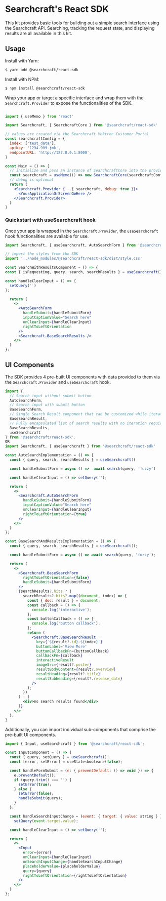 # Searchcraft's React SDK

This kit provides basic tools for building out a simple search interface using the Searchcraft API. Searching, tracking the request state, and displaying results are all available in this kit.

## Usage

Install with Yarn:

```bash
$ yarn add @searchcraft/react-sdk
```

Install with NPM:

```bash
$ npm install @searchcraft/react-sdk
```

Wrap your app or target a specific interface and wrap them with the `Searchcraft.Provider` to expose the functionalities of the SDK.

```jsx

import { useMemo } from 'react'

import Searchcraft, { SearchcraftCore } from '@searchcraft/react-sdk'

// values are created via the Searchcraft Vektron Customer Portal
const searchcraftConfig = {
  index: ['test_data'],
  apiKey: '1234.909.jmk',
  endpointURL: 'http://127.0.0.1:8000',
}

const Main = () => {
  // initialize and pass an instance of SearchcraftCore into the provider
  const searchcraft = useMemo(() => new SearchcraftCore(searchcraftConfig),[]);
  // debug is optional
  return (
    <Searchcraft.Provider {...{ searchcraft, debug: true }}>
      <YourApplicationOrScreenGoHere />
    </Searchcraft.Provider>
  )
}

```
### Quickstart with useSearchcraft hook

Once your app is wrapped in the `Searchcraft.Provider`, the `useSearchcraft` hook functionalities are available for use.

```jsx
import Searchcraft, { useSearchcraft, AutoSearchForm } from '@searchcraft/react-sdk'

// import the styles from the SDK
import '../node_modules/@searchcraft/react-sdk/dist/style.css'

const SearchWithResultsComponent = () => {
const { isRequesting, query, search, searchResults } = useSearchcraft()

const handleClearInput = () => {
  setQuery('')
};

  return (
    <>
      <AutoSearchForm
        handleSubmit={handleSubmitForm}
        inputCaptionValue="Search here"
        onClearInput={handleClearInput}
        rightToLeftOrientation
      />
      <Searchcraft.BaseSearchResults />
    </>
  )
};
```

## UI Components

The SDK provides 4 pre-built UI components with data provided to them via the `Searchcraft.Provider` and `useSearchcraft` hook.

```jsx
import {
  // Search input without submit button
  AutoSearchForm,
  // Search input with submit button
  BaseSearchForm,
  // Single Search Result component that can be customized while iterating over SearchResults
  BaseSearchResult,
  // Fully encapsulated list of search results with no iteration required
  BaseSearchResults,
  useSearchcraft
} from '@searchcraft/react-sdk';
OR
import Searchcraft, { useSearchcraft } from '@searchcraft/react-sdk'

const AutoSearchImplementation = () => {
  const { query, search, searchResults } = useSearchcraft()

  const handleSubmitForm = async () =>  await search(query, 'fuzzy')

  const handleClearInput = () => setQuery('');

  return (
    <>
      <Searchcraft.AutoSearchForm
        handleSubmit={handleSubmitForm}
        inputCaptionValue="Search here"
        onClearInput={handleClearInput}
        rightToLeftOrientation={true}
      />
    </>
  )
};

const BaseSearchAndResultsImplementation = () => {
  const { query, search, searchResults } = useSearchcraft();

  const handleSubmitForm = async () => await search(query, 'fuzzy');

  return (
    <>
      <Searchcraft.BaseSearchForm
        rightToLeftOrientation={false}
        handleSubmit={handleSubmitForm}
      />
      {searchResults?.hits ? (
        searchResults?.hits?.map((document, index) => {
          const { doc: result } = document;
          const callback = () => {
            console.log('interactive');
          };
          const buttonCallback = () => {
            console.log('button callback');
          };
          return (
            <Searchcraft.BaseSearchResult
              key={`${result?.id}-${index}`}
              buttonLabel='View More'
              buttonCallbackFn={buttonCallback}
              callbackFn={callback}
              interactiveResult
              imageSrc={result?.poster}
              resultBodyContent={result?.overview}
              resultHeading={result?.title}
              resultSubheading={result?.release_date}
            />
          );
        })
      ) : (
        <div>no search results found</div>
      )}
    </>
  );
}
```

Additionally, you can import individual sub-components that comprise the pre-built UI components.

```jsx
import { Input, useSearchcraft } from '@searchcraft/react-sdk';

const InputComponent = () => {
  const { query, setQuery } = useSearchcraft();
  const [error, setError] = useState<boolean>(false);

  const handleFormSubmit = (e: { preventDefault: () => void }) => {
    e.preventDefault();
    if (query.trim() === '') {
      setError(true);
    } else {
      setError(false);
      handleSubmit(query);
    }
  };

  const handleSearchInputChange = (event: { target: { value: string } }) =>
    setQuery(event.target.value);

  const handleClearInput = () => setQuery('');

  return (
    <>
      <Input
        error={error}
        onClearInput={handleClearInput}
        onSearchInputChange={handleSearchInputChange}
        placeholderValue={placeholderValue}
        query={query}
        rightToLeftOrientation={rightToLeftOrientation}
      />
    </>
  )
};
```